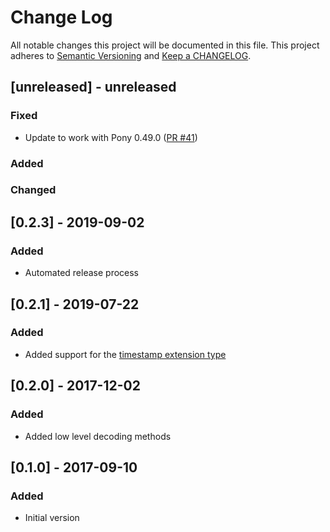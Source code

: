 # Change Log

All notable changes this project will be documented in this file. This project adheres to [Semantic Versioning](http://semver.org/) and [Keep a CHANGELOG](http://keepachangelog.com/).

## [unreleased] - unreleased

### Fixed

- Update to work with Pony 0.49.0 ([PR #41](https://github.com/seantallen-org/msgpack/pull/41))

### Added


### Changed


## [0.2.3] - 2019-09-02

### Added

- Automated release process

## [0.2.1] - 2019-07-22

### Added

- Added support for the [timestamp extension type](https://github.com/msgpack/msgpack/blob/main/spec.md#timestamp-extension-type)

## [0.2.0] - 2017-12-02

### Added

- Added low level decoding methods

## [0.1.0] - 2017-09-10

### Added

- Initial version

